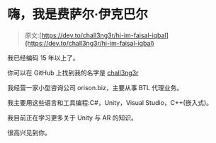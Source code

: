 # 嗨，我是费萨尔·伊克巴尔

> 原文:[https://dev.to/chall3ng3r/hi-im-faisal-iqbal](https://dev.to/chall3ng3r/hi-im-faisal-iqbal)

我已经编码 15 年以上了。

你可以在 GitHub 上找到我的名字是 [chall3ng3r](https://github.com/chall3ng3r)

我经营一家小型咨询公司 orison.biz，主要从事 BTL 代理业务。

我主要用这些语言和工具编程:C#，Unity，Visual Studio，C++(嵌入式)。

我目前正在学习更多关于 Unity 与 AR 的知识。

很高兴见到你。